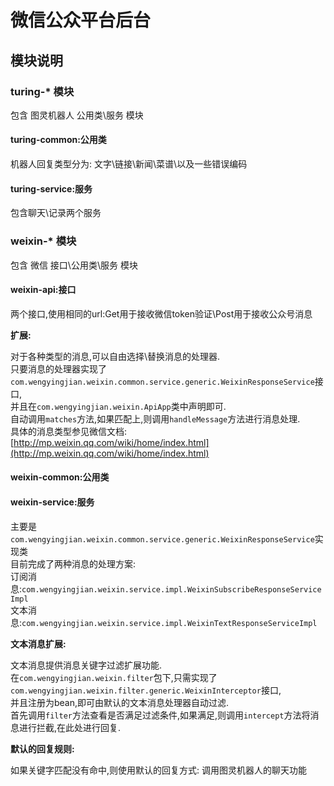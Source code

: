 # 微信公众平台后台

## 模块说明

### turing-* 模块
包含 图灵机器人 公用类\服务 模块
#### turing-common:公用类
机器人回复类型分为: 文字\链接\新闻\菜谱\以及一些错误编码
#### turing-service:服务
包含聊天\记录两个服务

### weixin-* 模块
包含 微信 接口\公用类\服务 模块
#### weixin-api:接口
两个接口,使用相同的url:Get用于接收微信token验证\Post用于接收公众号消息  

**扩展:**

对于各种类型的消息,可以自由选择\替换消息的处理器.    
只要消息的处理器实现了`com.wengyingjian.weixin.common.service.generic.WeixinResponseService`接口,  
并且在`com.wengyingjian.weixin.ApiApp`类中声明即可.  
自动调用`matches`方法,如果匹配上,则调用`handleMessage`方法进行消息处理.  
具体的消息类型参见微信文档:  
[http://mp.weixin.qq.com/wiki/home/index.html](http://mp.weixin.qq.com/wiki/home/index.html)  
#### weixin-common:公用类
#### weixin-service:服务
主要是`com.wengyingjian.weixin.common.service.generic.WeixinResponseService`实现类  
目前完成了两种消息的处理方案:  
订阅消息:`com.wengyingjian.weixin.service.impl.WeixinSubscribeResponseServiceImpl`  
文本消息:`com.wengyingjian.weixin.service.impl.WeixinTextResponseServiceImpl`  
  
**文本消息扩展:**   
  
文本消息提供消息关键字过滤扩展功能.  
在`com.wengyingjian.weixin.filter`包下,只需实现了`com.wengyingjian.weixin.filter.generic.WeixinInterceptor`接口,  
并且注册为bean,即可由默认的文本消息处理器自动过滤.  
首先调用`filter`方法查看是否满足过滤条件,如果满足,则调用`intercept`方法将消息进行拦截,在此处进行回复.  
  
**默认的回复规则:**  
  
如果关键字匹配没有命中,则使用默认的回复方式: 调用图灵机器人的聊天功能  


